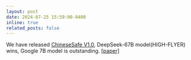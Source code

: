 ```yaml
---
layout: post
date: 2024-07-25 15:59:00-0400
inline: true
related_posts: false
---
```


We have released [ChineseSafe V1.0](https://huggingface.co/spaces/SUSTech/ChineseSafe-Benchmark), DeepSeek-67B model(HIGH-FLYER) wins, Google 7B model is outstanding. [\[paper\]](https://arxiv.org/abs/2410.18491)
